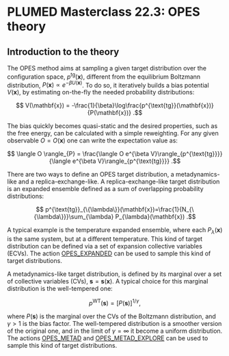 # PLUMED Masterclass 22.3: OPES theory

## Introduction to the theory

The OPES method aims at sampling a given target distribution over the configuration space, $p^{\text{tg}}(\mathbf{x})$,
different from the equilibrium Boltzmann distribution, $P(\mathbf{x})\propto e^{-\beta U(\mathbf{x})}$.
To do so, it iteratively builds a bias potential $V(\mathbf{x})$, by estimating on-the-fly the needed probability distributions:

$$ V(\mathbf{x}) = -\frac{1}{\beta}\log\frac{p^{\text{tg}}(\mathbf{x})}{P(\mathbf{x})} .$$

The bias quickly becomes quasi-static and the desired properties, such as the free energy, can be calculated with a simple reweighting.
For any given observable $O=O(\mathbf{x})$ one can write the expectation value as:

$$ \langle O \rangle_{P} = \frac{\langle O e^{\beta V}\rangle_{p^{\text{tg}}}}{\langle e^{\beta V}\rangle_{p^{\text{tg}}}} .$$

There are two ways to define an OPES target distribution, a metadynamics-like and a replica-exchange-like.
A replica-exchange-like target distribution is an expanded ensemble defined as a sum of overlapping probability distributions:

$$ p^{\text{tg}}_{\{\lambda\}}(\mathbf{x})=\frac{1}{N_{\{\lambda\}}}\sum_{\lambda} P_{\lambda}(\mathbf{x}) .$$

A typical example is the temperature expanded ensemble, where each $P_{\lambda}(\mathbf{x})$ is the same system, but at a different temperature.
This kind of target distribution can be defined via a set of expansion collective variables (ECVs).
The action [OPES_EXPANDED](https://www.plumed.org/doc-master/user-doc/html/_o_p_e_s__e_x_p_a_n_d_e_d.html) can be used to sample this kind of target distributions.

A metadynamics-like target distribution, is defined by its marginal over a set of collective variables (CVs), $\mathbf{s}=\mathbf{s}(\mathbf{x})$.
A typical choice for this marginal distribution is the well-tempered one:

$$ p^{\text{WT}}(\mathbf{s})=\left[P(\mathbf{s})\right]^{1/\gamma} ,$$

where $P(\mathbf{s})$ is the marginal over the CVs of the Boltzmann distribution, and $\gamma>1$ is the bias factor.
The well-tempered distribution is a smoother version of the original one, and in the limit of $\gamma=\infty$ it become a uniform distribution.
The actions [OPES_METAD](https://www.plumed.org/doc-master/user-doc/html/_o_p_e_s__m_e_t_a_d.html) and [OPES_METAD_EXPLORE](https://www.plumed.org/doc-master/user-doc/html/_o_p_e_s__m_e_t_a_d__e_x_p_l_o_r_e.html) 
can be used to sample this kind of target distributions.
